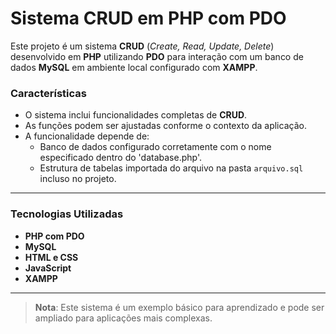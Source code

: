 # **Sistema CRUD em PHP com PDO**  

Este projeto é um sistema **CRUD** (*Create, Read, Update, Delete*) desenvolvido em **PHP** utilizando **PDO** para interação com um banco de dados **MySQL** em ambiente local configurado com **XAMPP**.  

### **Características**  
- O sistema inclui funcionalidades completas de **CRUD**.  
- As funções podem ser ajustadas conforme o contexto da aplicação.  
- A funcionalidade depende de:  
  - Banco de dados configurado corretamente com o nome especificado dentro do 'database.php'.  
  - Estrutura de tabelas importada do arquivo na pasta `arquivo.sql` incluso no projeto.  

---

### **Tecnologias Utilizadas**  
- **PHP com PDO**  
- **MySQL**  
- **HTML e CSS**  
- **JavaScript**  
- **XAMPP**  

---

> **Nota**: Este sistema é um exemplo básico para aprendizado e pode ser ampliado para aplicações mais complexas.  

